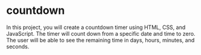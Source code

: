 # countdown
In this project, you will create a countdown timer using HTML, CSS, and JavaScript. The timer will count down from a specific date and time to zero. The user will be able to see the remaining time in days, hours, minutes, and seconds.
